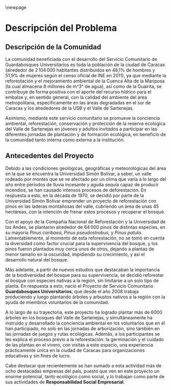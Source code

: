 \newpage

# Descripción del Problema

## Descripción de la Comunidad

La comunidad beneficiada con el desarrollo del Servicio Comunitario de
Guardabosques Universitarios es toda la población de la ciudad de Caracas
(alrededor de $2\,104\,000$ habitantes distribuidos en 48,1% de hombres y 51,9%
de mujeres según el censo oficial de INE en 2011), ya que mediante la
reforestación y el mejoramiento ambiental de la Cuenca Alta de la Mariposa (la
cual almacena 8 millones de m^3^ de agua), así como de la Guairita, se
contribuye de forma positiva con el aporte del recurso hídrico para el embalse
y, en sentido general, con la calidad del ambiente del área metropolitana,
específicamente en las áreas degradadas en el sur de Caracas y los alrededores
de la USB y el Valle de Sartenejas.

Asimismo, mediante este servicio comunitario se promueve la conciencia
ambiental, reforestación, conservación y protección de la reserva ecológica del
Valle de Sartenejas en jóvenes y adultos invitados a participar en las
diferentes jornadas de plantación y de formación ecológica, en beneficio de la
comunidad tanto interna como externa a la institución.

## Antecedentes del Proyecto

Debido a las condiciones geológicas, geográficas y meteorológicas del área en la
que se encuentra la Universidad Simón Bolívar, a saber, un valle rodeado por
montes que se ve afectado por un clima que varía a lo largo del año entre
períodos de lluvia incesante y aguda sequía capaz de producir incendios, se han
causado intensos procesos de deforestación. En respuesta a esto, en la década de
1970, se decidió por parte de la Universidad Simón Bolívar emprender un proyecto
de reforestación con pinos en las laderas montañosas del valle, cubriendo un
área de unas 45 hectáreas, con la intención de frenar estos procesos y recuperar
el bosque.

Con el apoyo de la Compañía Nacional de Reforestación y la Universidad de los
Andes, se plantaron alrededor de $64\,000$ pinos de distintas especies, en su
mayoría *Pinus caribaea*, *Pinus pseudostrobus*, y *Pinus patula*.
Lamentablemente, al momento de esta reforestación, no se tomó en cuenta la
diversidad como factor crucial para la supervivencia del bosque, y los pinos
fueron plantados muy cerca unos de otros, dejando a plantas de menor tamaño en
la oscuridad, impidiendo su crecimiento, y así el desarrollo natural del bosque.

Más adelante, a partir de nuevos estudios que destacaban la importancia de la
biodiversidad del bosque para su supervivencia, se decidió reforestar el bosque
con especies nativas a la región, sin limitarse a un solo tipo de planta. En
respuesta a esto, nació el Proyecto de Servicio Comunitario **Guardabosques
Universitarios**, que desde el año 2008 trabaja produciendo y luego plantando
árboles y arbustos nativos a la región con la ayuda de miembros voluntarios de
la comunidad.

A lo largo de su trayectoria, este proyecto ha logrado plantar más de 6000
árboles en los bosques del Valle de Sartenejas, y simultáneamente ha instruido y
desarrollado la conciencia ambiental en los voluntarios que en él han
participado, no solo en las jornadas de arborización, sino también en las
jornadas de juegos y rutas ecológicas. Además, a los participantes se les
explica el proceso previo a la reforestación: la germinación y el cuidado de las
plantas en el vivero, con visitas a este espacio, una experiencia prácticamente
única en la ciudad de Caracas para organizaciones educativas y sin fines de
lucro.

Cabe destacar que recientemente se han sumado a esta actividad más de ocho
destacadas empresas del país, puesto que ven en este proyecto un enorme
potencial, tanto ecológico como social, y lo trabajan como parte de sus
actividades de **Responsabilidad Social Empresarial**.
